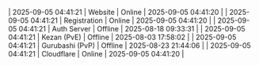 | 2025-09-05 04:41:21 | Website | Online | 2025-09-05 04:41:20 |
| 2025-09-05 04:41:21 | Registration | Online | 2025-09-05 04:41:20 |
| 2025-09-05 04:41:21 | Auth Server | Offline | 2025-08-18 09:33:31 |
| 2025-09-05 04:41:21 | Kezan (PvE) | Offline | 2025-08-03 17:58:02 |
| 2025-09-05 04:41:21 | Gurubashi (PvP) | Offline | 2025-08-23 21:44:06 |
| 2025-09-05 04:41:21 | Cloudflare | Online | 2025-09-05 04:41:20 |
